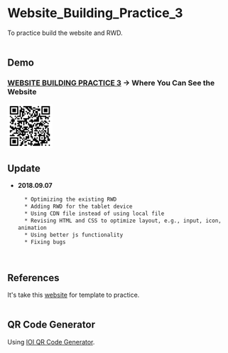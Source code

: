# Website_Building_Practice_3

To practice build the website and RWD.
<br/>
<br/>

## Demo

### **[WEBSITE BUILDING PRACTICE 3](https://yschen25.github.io/Website_Building_Practice_3/) -> Where You Can See the Website**
<img src="images/QR_Code.png" alt="Website_Building_Practice_3" title="Website_Building_Practice_3" width="20%">
<br/>    
         
## Update

* **2018.09.07**

        * Optimizing the existing RWD
        * Adding RWD for the tablet device
        * Using CDN file instead of using local file 
        * Revising HTML and CSS to optimize layout, e.g., input, icon, animation
        * Using better js functionality
        * Fixing bugs
<br/>

## References
It's take this [website](https://livedemo00.template-help.com/wt_58887/) for template to practice.
<br/>
<br/>

## QR Code Generator
Using [IOI QR Code Generator](https://qr.ioi.tw/zh/).
